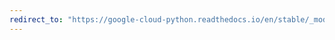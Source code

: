 ```yaml
---
redirect_to: "https://google-cloud-python.readthedocs.io/en/stable/_modules/google/cloud/pubsub_v1/proto/pubsub_pb2.html"
---
```


